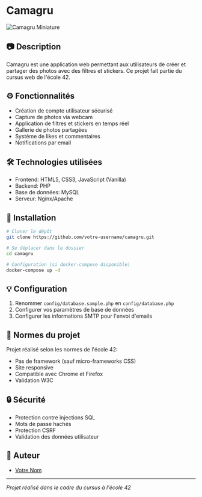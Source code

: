 # Camagru

![Camagru Miniature](https://via.placeholder.com/800x400)

## 📷 Description

Camagru est une application web permettant aux utilisateurs de créer et partager des photos avec des filtres et stickers. Ce projet fait partie du cursus web de l'école 42.

## ⚙️ Fonctionnalités

- Création de compte utilisateur sécurisé
- Capture de photos via webcam
- Application de filtres et stickers en temps réel
- Gallerie de photos partagées
- Système de likes et commentaires
- Notifications par email

## 🛠️ Technologies utilisées

- Frontend: HTML5, CSS3, JavaScript (Vanilla)
- Backend: PHP
- Base de données: MySQL
- Serveur: Nginx/Apache

## 🚀 Installation

```bash
# Cloner le dépôt
git clone https://github.com/votre-username/camagru.git

# Se déplacer dans le dossier
cd camagru

# Configuration (si docker-compose disponible)
docker-compose up -d
```

## 💡 Configuration

1. Renommer `config/database.sample.php` en `config/database.php`
2. Configurer vos paramètres de base de données
3. Configurer les informations SMTP pour l'envoi d'emails

## 📝 Normes du projet

Projet réalisé selon les normes de l'école 42:
- Pas de framework (sauf micro-frameworks CSS)
- Site responsive
- Compatible avec Chrome et Firefox
- Validation W3C

## 🔒 Sécurité

- Protection contre injections SQL
- Mots de passe hachés
- Protection CSRF
- Validation des données utilisateur

## 👤 Auteur

- [Votre Nom](https://github.com/votre-username)

---
*Projet réalisé dans le cadre du cursus à l'école 42*
